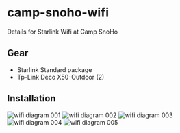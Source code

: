 # camp-snoho-wifi
Details for Starlink Wifi at Camp SnoHo

## Gear
- Starlink Standard package
- Tp-Link Deco X50-Outdoor (2)

## Installation
![wifi diagram 001](https://github.com/user-attachments/assets/8257ecfe-de71-48f2-b587-5940f1421c64)
![wifi diagram 002](https://github.com/user-attachments/assets/f04b7129-39a1-4acf-8370-6ad8068bc232)
![wifi diagram 003](https://github.com/user-attachments/assets/232463c6-2737-40ba-998e-48d7a81c7ec4)
![wifi diagram 004](https://github.com/user-attachments/assets/6077a037-0c88-4881-b557-9a8cb3b6d9a8)
![wifi diagram 005](https://github.com/user-attachments/assets/0ba4e868-7cb6-48a8-92e3-7802970fe475)
